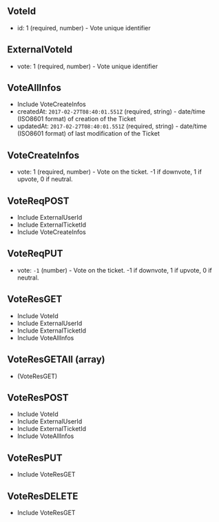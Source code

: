 ## VoteId
+ id: 1 (required, number) - Vote unique identifier


## ExternalVoteId
+ vote: 1 (required, number) - Vote unique identifier


## VoteAllInfos
+ Include VoteCreateInfos
+ createdAt: `2017-02-27T08:40:01.551Z` (required, string) - date/time (ISO8601 format) of creation of the Ticket
+ updatedAt: `2017-02-27T08:40:01.551Z` (required, string) - date/time (ISO8601 format) of last modification of the Ticket


## VoteCreateInfos
+ vote: 1 (required, number) - Vote on the ticket. -1 if downvote, 1 if upvote, 0 if neutral.


## VoteReqPOST
+ Include ExternalUserId
+ Include ExternalTicketId
+ Include VoteCreateInfos


## VoteReqPUT
+ vote: `-1` (number) - Vote on the ticket. -1 if downvote, 1 if upvote, 0 if neutral.


## VoteResGET
+ Include VoteId
+ Include ExternalUserId
+ Include ExternalTicketId
+ Include VoteAllInfos


## VoteResGETAll (array)
+ (VoteResGET)


## VoteResPOST
+ Include VoteId
+ Include ExternalUserId
+ Include ExternalTicketId
+ Include VoteAllInfos


## VoteResPUT
+ Include VoteResGET


## VoteResDELETE
+ Include VoteResGET
